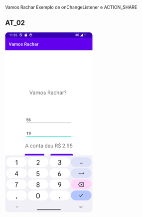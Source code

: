 
Vamos Rachar
Exemplo de onChangeListener e ACTION_SHARE

## AT_02  
<img src="/img/screenshot_at02.png" width="280">



